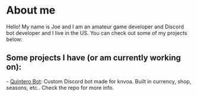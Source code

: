 <h1>About me</h1>
<p>Hello! My name is Joe and I am an amateur game developer and Discord bot developer and I live in the US. You can check out some of my projects below:</p>
<h2>Some projects I have (or am currently working on):</h2>
 - <a href="https://github.com/NomadApplications/QuingeeBot">Quintero Bot</a>: Custom Discord bot made for knvoa. Built in currency, shop, seasons, etc.. Check the repo for more info.
